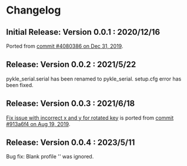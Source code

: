 # Changelog

## Initial Release: Version 0.0.1 : 2020/12/16

Ported from [commit #4080386 on Dec 31, 2019](https://github.com/ijprest/kle-serial/commit/4080386fcdcb66a391e1b4857532512f9ca4121e).

## Release: Version 0.0.2 : 2021/5/22

pykle_serial.serial has been renamed to pykle_serial.
setup.cfg error has been fixed.

## Release: Version 0.0.3 : 2021/6/18

[Fix issue with incorrect x and y for rotated key](https://github.com/ijprest/kle-serial/pull/1/commits/913a6f42f3ee03586d1cb0665f5d24ffe5bf5b68)
is ported from [commit #913a6f4 on Aug 19, 2019](https://github.com/kevin-wells/kle-serial/commit/913a6f42f3ee03586d1cb0665f5d24ffe5bf5b68).

## Release: Version 0.0.4 : 2023/5/11

Bug fix: Blank profile '' was ignored.
